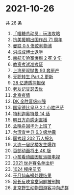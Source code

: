 # 2021-10-26

共 26 条

<!-- BEGIN -->
<!-- 最后更新时间 Tue Oct 26 2021 16:08:18 GMT+0800 (China Standard Time) -->

1. [「喵糖总动员」玩法攻略](https://www.zhihu.com/search?q=喵糖)
1. [抗美援朝出国作战 71 周年](https://www.zhihu.com/search?q=抗美援朝)
1. [曼联 0:5 惨败利物浦](https://www.zhihu.com/search?q=曼联)
1. [洪成成博士退学](https://www.zhihu.com/search?q=洪成成)
1. [南航实验室爆燃 2 死 9 伤](https://www.zhihu.com/search?q=南京航空航天大学)
1. [教资考试准考证](https://www.zhihu.com/search?q=教资)
1. [上海房叔抛售 93 套房产](https://www.zhihu.com/search?q=上海房叔)
1. [无职转生 Part.2 更新](https://www.zhihu.com/search?q=无职转生)
1. [28 亿遭质押担保](https://www.zhihu.com/search?q=28亿)
1. [老友记甘瑟去世](https://www.zhihu.com/search?q=甘瑟)
1. [北京疫情](https://www.zhihu.com/search?q=北京疫情)
1. [DK 全胜晋级四强](https://www.zhihu.com/search?q=DK)
1. [国家德比皇马 2:1 小胜巴萨](https://www.zhihu.com/search?q=皇马)
1. [特利迦奥特曼 14 话](https://www.zhihu.com/search?q=特利迦奥特曼)
1. [明日方舟感谢直播](https://www.zhihu.com/search?q=明日方舟)
1. [孟晚舟回华为上班了](https://www.zhihu.com/search?q=孟晚舟)
1. [台湾宜兰县 6.3 级地震](https://www.zhihu.com/search?q=台湾地震)
1. [国考超 202 万人报名](https://www.zhihu.com/search?q=国考)
1. [大连一居民楼发生爆炸](https://www.zhihu.com/search?q=大连爆炸)
1. [百部动画将出 4K 版](https://www.zhihu.com/search?q=中国动画)
1. [小孩看动画因反派砸电视](https://www.zhihu.com/search?q=动画片)
1. [2021 世乒赛名单出炉](https://www.zhihu.com/search?q=世乒赛)
1. [1024 程序员节](https://www.zhihu.com/search?q=程序员节)
1. [于月仙车祸处理结果](https://www.zhihu.com/search?q=于月仙)
1. [家长反映食堂问题被刑拘](https://www.zhihu.com/search?q=家长反映食堂问题被刑拘)
1. [北京野生动物园游客冲向虎群](https://www.zhihu.com/search?q=北京野生动物园)

<!-- END -->
